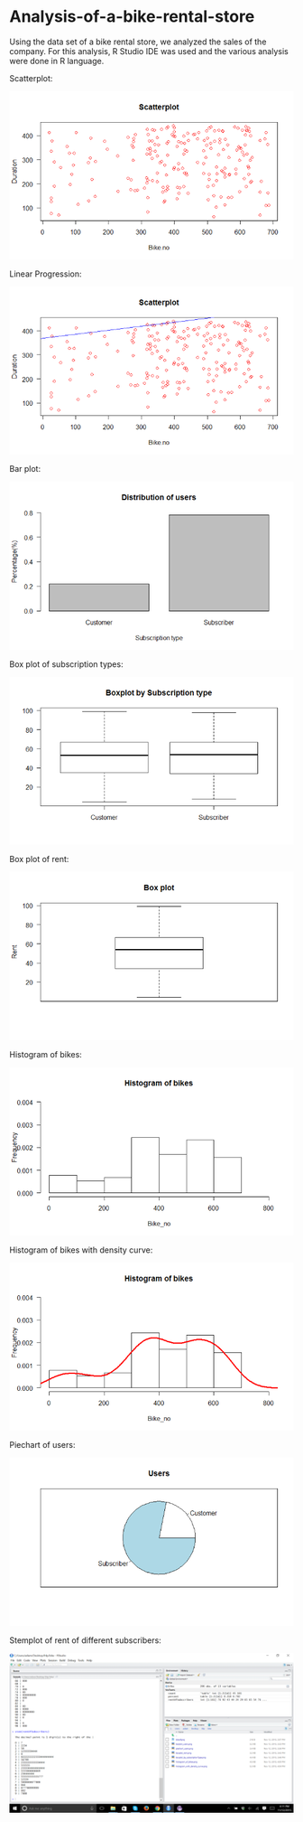# Analysis-of-a-bike-rental-store

Using the data set of a bike rental store, we analyzed the sales of the company. For this analysis, R Studio IDE was used and the various analysis were done in R language.

Scatterplot:

![Alt text](https://github.com/aditimehta/Analysis-of-a-bike-rental-store/blob/master/Scatterplot.png "Scatterplot")

Linear Progression:

![Alt text](https://github.com/aditimehta/Analysis-of-a-bike-rental-store/blob/master/Scatterplot_LinearPrograssionLine.png "Linear Progression")

Bar plot:

![Alt text](https://github.com/aditimehta/Analysis-of-a-bike-rental-store/blob/master/barplot_users.png "Bar plot")

Box plot of subscription types:

![Alt text](https://github.com/aditimehta/Analysis-of-a-bike-rental-store/blob/master/boxplot_by_subscriptionType.png "Box plot of subscription types")

Box plot of rent:

![Alt text](https://github.com/aditimehta/Analysis-of-a-bike-rental-store/blob/master/boxplot_rent.png "Box plot of rent")

Histogram of bikes:

![Alt text](https://github.com/aditimehta/Analysis-of-a-bike-rental-store/blob/master/histogram_of_bikes.png "Histogram of bikes")

Histogram of bikes with density curve:

![Alt text](https://github.com/aditimehta/Analysis-of-a-bike-rental-store/blob/master/histogram_with_density_curve.png "Histogram of bikes with density curve")

Piechart of users:

![Alt text](https://github.com/aditimehta/Analysis-of-a-bike-rental-store/blob/master/piechart_users.png "Piechart of users")


Stemplot of rent of different subscribers:

![Alt text](https://github.com/aditimehta/Analysis-of-a-bike-rental-store/blob/master/stemplot_rentOfSubscribers.png "Stemplot of rent of different subscribers")
